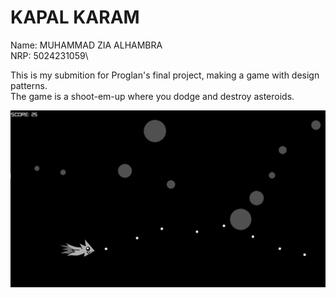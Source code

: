 # KAPAL KARAM

Name: MUHAMMAD ZIA ALHAMBRA\
NRP: 5024231059\

This is my submition for Proglan's final project, making a game with design patterns.\
The game is a shoot-em-up where you dodge and destroy asteroids.

![](./src/gamePreview.png)
